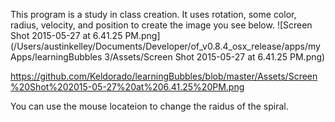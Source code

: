 This program is a study in class creation. It uses rotation, some color, radius, velocity, and position to create the image you see below. 
![Screen Shot 2015-05-27 at 6.41.25 PM.png](/Users/austinkelley/Documents/Developer/of_v0.8.4_osx_release/apps/myApps/learningBubbles 3/Assets/Screen Shot 2015-05-27 at 6.41.25 PM.png)

https://github.com/Keldorado/learningBubbles/blob/master/Assets/Screen%20Shot%202015-05-27%20at%206.41.25%20PM.png

You can use the mouse locateion to change the raidus of the spiral. 

